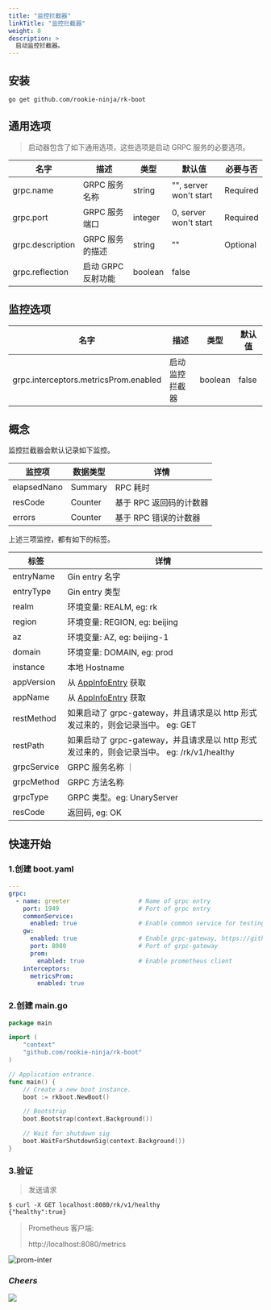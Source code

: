 ```yaml
---
title: "监控拦截器"
linkTitle: "监控拦截器"
weight: 8
description: >
  启动监控拦截器。
---
```


## 安装
```shell script
go get github.com/rookie-ninja/rk-boot
```

## 通用选项
> 启动器包含了如下通用选项，这些选项是启动 GRPC 服务的必要选项。

| 名字 | 描述 | 类型 | 默认值 | 必要与否
| ------ | ------ | ------ | ------ | ------ |
| grpc.name | GRPC 服务名称 | string | "", server won't start | Required |
| grpc.port | GRPC 服务端口 | integer | 0, server won't start | Required |
| grpc.description | GRPC 服务的描述 | string | "" | Optional |
| grpc.reflection | 启动 GRPC 反射功能 | boolean | false |

## 监控选项
| 名字 | 描述 | 类型 | 默认值 |
| ------ | ------ | ------ | ------ |
| grpc.interceptors.metricsProm.enabled | 启动监控拦截器 | boolean | false |

## 概念
监控拦截器会默认记录如下监控。

| 监控项 | 数据类型 | 详情 |
| ---- | ---- | ---- |
| elapsedNano | Summary | RPC 耗时 |
| resCode | Counter | 基于 RPC 返回码的计数器 |
| errors | Counter | 基于 RPC 错误的计数器 |

上述三项监控，都有如下的标签。

| 标签 | 详情 |
| ---- | ---- |
| entryName | Gin entry 名字 |
| entryType | Gin entry 类型 |
| realm | 环境变量: REALM, eg: rk |
| region | 环境变量: REGION, eg: beijing |
| az | 环境变量: AZ, eg: beijing-1 |
| domain | 环境变量: DOMAIN, eg: prod |
| instance | 本地 Hostname |
| appVersion | 从 [AppInfoEntry](https://github.com/rookie-ninja/rk-entry#appinfoentry) 获取 |
| appName | 从 [AppInfoEntry](https://github.com/rookie-ninja/rk-entry#appinfoentry) 获取 |
| restMethod | 如果启动了 grpc-gateway，并且请求是以 http 形式发过来的，则会记录当中。 eg: GET |
| restPath | 如果启动了 grpc-gateway，并且请求是以 http 形式发过来的，则会记录当中。 eg: /rk/v1/healthy |
| grpcService | GRPC 服务名称 ｜
| grpcMethod | GRPC 方法名称
| grpcType | GRPC 类型。eg: UnaryServer |
| resCode | 返回码, eg: OK |

## 快速开始
### 1.创建 boot.yaml
```yaml
---
grpc:
  - name: greeter                   # Name of grpc entry
    port: 1949                      # Port of grpc entry
    commonService:
      enabled: true                 # Enable common service for testing
    gw:
      enabled: true                 # Enable grpc-gateway, https://github.com/grpc-ecosystem/grpc-gateway
      port: 8080                    # Port of grpc-gateway
      prom:
        enabled: true               # Enable prometheus client
    interceptors:
      metricsProm:
        enabled: true
```

### 2.创建 main.go
```go
package main

import (
	"context"
	"github.com/rookie-ninja/rk-boot"
)

// Application entrance.
func main() {
	// Create a new boot instance.
	boot := rkboot.NewBoot()

	// Bootstrap
	boot.Bootstrap(context.Background())

	// Wait for shutdown sig
	boot.WaitForShutdownSig(context.Background())
}
```

### 3.验证
> 发送请求

```shell script
$ curl -X GET localhost:8080/rk/v1/healthy
{"healthy":true}
```

> Prometheus 客户端:
>
> http://localhost:8080/metrics

![prom-inter](/bootstrapper/user-guide/go/grpc/basic/grpc-prom-inter.png)

### _**Cheers**_
![](/bootstrapper/user-guide/cheers.png)

